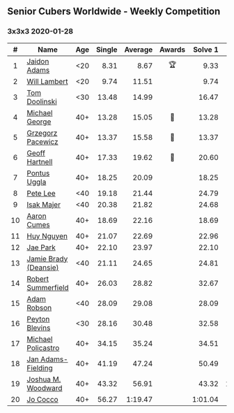 ## Senior Cubers Worldwide - Weekly Competition
### 3x3x3 2020-01-28

| # | Name | Age | Single | Average | Awards | Solve 1 | Solve 2 | Solve 3 | Video |
| :--: | -- | :--: | --: | --: | :--: | --: | --: | --: | :-- |
| 1 | [Jaidon Adams](../../persons/jaidon_adams.md) | <20 | 8.31 | 8.67 | 🏆 | 9.33 | 8.31 | 8.36 | [Link](https://www.facebook.com/jaidon.adams.1/videos/2562434104083122/) |
| 2 | [Will Lambert](../../persons/will_lambert.md) | <20 | 9.74 | 11.51 |  | 9.74 | 12.26 | 12.52 | [Link](https://www.facebook.com/Willislwynlambert/videos/10221470476215884/) |
| 3 | [Tom Doolinski](../../persons/tom_doolinski.md) | <30 | 13.48 | 14.99 |  | 16.47 | 13.48 | 15.03 | [Link](https://www.facebook.com/tom.dooley.35175/videos/1479385075550710/) |
| 4 | [Michael George](../../persons/michael_george.md) | 40+ | 13.28 | 15.05 | 🥇 | 13.28 | 16.63 | 15.24 | [Link](https://www.facebook.com/michael.george.545/videos/10212902094667466/) |
| 5 | [Grzegorz Pacewicz](../../persons/grzegorz_pacewicz.md) | 40+ | 13.37 | 15.58 | 🥈 | 13.37 | 16.49 | 16.88 | [Link](https://www.facebook.com/grzegorz.pacewicz/videos/2843577535688602/) |
| 6 | [Geoff Hartnell](../../persons/geoff_hartnell.md) | 40+ | 17.33 | 19.62 | 🥉 | 20.60 | 17.33 | 20.95 | [Link](https://www.facebook.com/geoff.hartnell.9/videos/10158249932051694/) |
| 7 | [Pontus Uggla](../../persons/pontus_uggla.md) | 40+ | 18.25 | 20.09 |  | 18.25 | 18.99 | 23.04 | [Link](https://www.facebook.com/pontusuggla/videos/10156642116836576/) |
| 8 | [Pete Lee](../../persons/pete_lee.md) | <40 | 19.18 | 21.44 |  | 24.79 | 20.36 | 19.18 | [Link](https://www.facebook.com/pete.lee.9003/videos/2491606100949864/) |
| 9 | [Isak Majer](../../persons/isak_majer.md) | <40 | 20.38 | 21.82 |  | 24.68 | 20.38 | 20.40 | [Link](https://www.facebook.com/isak.majer/videos/3126688177556268/) |
| 10 | [Aaron Cumes](../../persons/aaron_cumes.md) | 40+ | 18.69 | 22.16 |  | 18.69 | 21.84 | 25.96 | [Link](https://www.facebook.com/roncumez/videos/10157973003656399/) |
| 11 | [Huy Nguyen](../../persons/huy_nguyen.md) | 40+ | 21.07 | 22.69 |  | 22.96 | 24.06 | 21.07 | [Link](https://www.facebook.com/100000926461779/videos/3674895662551280/) |
| 12 | [Jae Park](../../persons/jae_park.md) | 40+ | 22.10 | 23.97 |  | 22.10 | 22.12 | 27.69 | [Link](https://www.facebook.com/100017395687396/videos/558635781392940/) |
| 13 | [Jamie Brady (Deansie)](../../persons/jamie_brady.md) | <40 | 21.11 | 24.65 |  | 24.81 | 28.02 | 21.11 | [Link](https://www.facebook.com/Magnacube.askme/videos/1047021635647834/) |
| 14 | [Robert Summerfield](../../persons/robert_summerfield.md) | 40+ | 26.03 | 28.82 |  | 32.67 | 26.03 | 27.77 | [Link](https://www.facebook.com/rob.summerfield.33/videos/10157683378806071/) |
| 15 | [Adam Robson](../../persons/adam_robson.md) | <40 | 28.09 | 29.08 |  | 28.09 | 28.09 | 31.06 | [Link](https://www.facebook.com/100005428097972/videos/1273943639463227/) |
| 16 | [Peyton Blevins](../../persons/peyton_blevins.md) | <30 | 28.16 | 30.48 |  | 32.58 | 30.71 | 28.16 | [Link](https://www.facebook.com/TheNewProcess/videos/3093917170665620/) |
| 17 | [Michael Policastro](../../persons/michael_policastro.md) | 40+ | 34.15 | 35.24 |  | 34.51 | 37.06 | 34.15 | [Link](https://www.facebook.com/100008831955388/videos/2261201300850913/) |
| 18 | [Jan Adams-Fielding](../../persons/jan_adams-fielding.md) | 40+ | 41.19 | 47.24 |  | 50.49 | 50.04 | 41.19 | [Link](https://www.facebook.com/jan.adamsfielding/videos/10156726807016889/) |
| 19 | [Joshua M. Woodward](../../persons/joshua_m._woodward.md) | 40+ | 43.32 | 56.91 |  | 43.32 | 1:06.73 | 1:00.69 | [Link](https://www.facebook.com/joshua.m.woodward.9/videos/10157583486955342/) |
| 20 | [Jo Cocco](../../persons/jo_cocco.md) | 40+ | 56.27 | 1:19.47 |  | 1:01.04 | 56.27 | 2:01.11 | [Link](https://www.facebook.com/JoCocco/videos/10156789235712109/) |

<!-- Global site tag (gtag.js) - Google Analytics -->
<script async src="https://www.googletagmanager.com/gtag/js?id=UA-86348435-3"></script>
<script>window.dataLayer = window.dataLayer || []; function gtag() {dataLayer.push(arguments);} gtag('js', new Date()); gtag('config', 'UA-86348435-3');</script>
